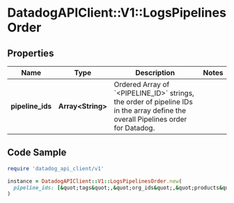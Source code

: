 # DatadogAPIClient::V1::LogsPipelinesOrder

## Properties

| Name | Type | Description | Notes |
| ---- | ---- | ----------- | ----- |
| **pipeline_ids** | **Array&lt;String&gt;** | Ordered Array of &#x60;&lt;PIPELINE_ID&gt;&#x60; strings, the order of pipeline IDs in the array define the overall Pipelines order for Datadog. |  |

## Code Sample

```ruby
require 'datadog_api_client/v1'

instance = DatadogAPIClient::V1::LogsPipelinesOrder.new(
  pipeline_ids: [&quot;tags&quot;,&quot;org_ids&quot;,&quot;products&quot;]
)
```

